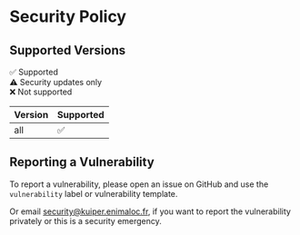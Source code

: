 # Security Policy

## Supported Versions

:white_check_mark: Supported \
:warning: Security updates only \
:x: Not supported

| Version | Supported          |
|---------|--------------------|
| all     | :white_check_mark: |

## Reporting a Vulnerability

To report a vulnerability, please open an issue on GitHub and use the
`vulnerability` label or vulnerability template.

Or email [security@kuiper.enimaloc.fr](mailto:security@kuiper.enimaloc.fr), 
if you want to report the vulnerability privately or this is a security emergency.
